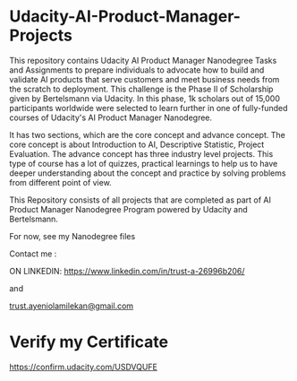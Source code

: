 # Udacity-AI-Product-Manager-Projects
This repository contains Udacity AI Product Manager Nanodegree Tasks and Assignments to prepare individuals to advocate how to build and validate AI products
that serve customers and meet business needs from the scratch to deployment.
This challenge is the Phase II of Scholarship given by Bertelsmann via Udacity. In this phase, 1k scholars out of 15,000 participants worldwide were selected to learn further in one of fully-funded courses of Udacity's AI Product Manager Nanodegree.

It has two sections, which are the core concept and advance concept. The core concept is about Introduction to AI, Descriptive Statistic, Project Evaluation. The advance concept has three industry level projects. This type of course has a lot of quizzes, practical learnings to help us to have deeper understanding about the concept and practice by solving problems from different point of view.

This Repository consists of all projects that are completed as part of AI Product Manager Nanodegree Program powered by Udacity and Bertelsmann.


For now, see my Nanodegree files

Contact me :

ON LINKEDIN: https://www.linkedin.com/in/trust-a-26996b206/

and

trust.ayeniolamilekan@gmail.com

# Verify my Certificate
https://confirm.udacity.com/USDVQUFE
